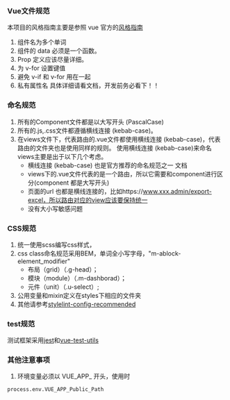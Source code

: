 ### Vue文件规范
本项目的风格指南主要是参照 vue 官方的[风格指南](https://cn.vuejs.org/v2/style-guide/index.html)
1. 组件名为多个单词
2. 组件的 data 必须是一个函数。
3. Prop 定义应该尽量详细。
4. 为 v-for 设置键值
5. 避免 v-if 和 v-for 用在一起
6. 私有属性名
具体详细请看文档，开发前务必看下！！


### 命名规范
1. 所有的Component文件都是以大写开头 (PascalCase)
2. 所有的.js,.css文件都遵循横线连接 (kebab-case)。
3. 在views文件下，代表路由的.vue文件都使用横线连接 (kebab-case)，代表路由的文件夹也是使用同样的规则。
使用横线连接 (kebab-case)来命名views主要是出于以下几个考虑。
    * 横线连接 (kebab-case) 也是官方推荐的命名规范之一 文档
    * views下的.vue文件代表的是一个路由，所以它需要和component进行区分(component 都是大写开头)
    * 页面的url 也都是横线连接的，比如https://www.xxx.admin/export-excel，所以路由对应的view应该要保持统一
    * 没有大小写敏感问题

### CSS规范
1. 统一使用scss编写css样式，
3. css class命名规范采用BEM，单词全小写字母，"m-ablock-element_modifier"
    * 布局（grid）（.g-head）；
    * 模块（module）（.m-dashborad）；
    * 元件（unit）（.u-select）;
4. 公用变量和mixin定义在styles下相应的文件夹
5. 其他请参考[stylelint-config-recommended](https://github.com/stylelint/stylelint-config-recommended)

### test规范
测试框架采用[jest](https://jestjs.io/zh-Hans/)和[vue-test-utils](https://vue-test-utils.vuejs.org/zh/)

### 其他注意事项
1. 环境变量必须以 VUE_APP_ 开头，使用时
```
process.env.VUE_APP_Public_Path
```

